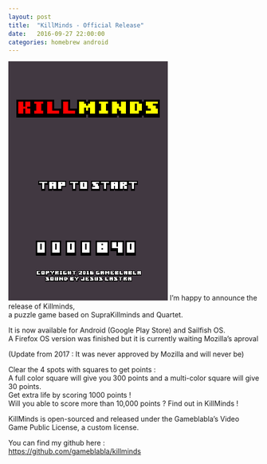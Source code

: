 ```yaml
---
layout: post
title:  "KillMinds - Official Release"
date:   2016-09-27 22:00:00
categories: homebrew android
---
```

<p><img src="/images/killminds_0_o.png" />
I’m happy to announce the release of Killminds, 
<br />
a puzzle game based on SupraKillminds and Quartet.</p>

<p>It is now available for Android (Google Play Store) and Sailfish OS.
<br />
A Firefox OS version was finished but it is currently waiting Mozilla’s aproval</p>

<p>(Update from 2017 : It was never approved by Mozilla and will never be)</p>

<p>Clear the 4 spots with squares to get points :
<br />
A full color square will give you 300 points and a multi-color square will give 30 points.
<br />
Get extra life by scoring 1000 points !
<br />
Will you able to score more than 10,000 points ?
Find out in KillMinds !</p>

<p>KillMinds is open-sourced and released under the Gameblabla’s Video Game Public License, a custom license.</p>

<p>You can find my github here :
<br />
<a href="https://github.com/gameblabla/killminds">https://github.com/gameblabla/killminds</a></p>
